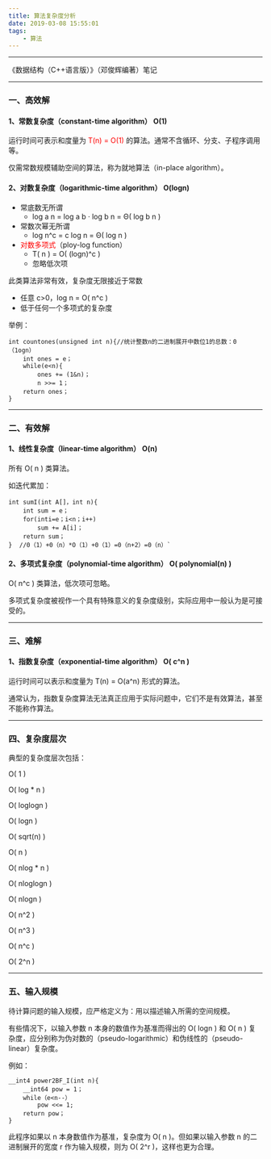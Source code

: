 ```yaml
---
title: 算法复杂度分析
date: 2019-03-08 15:55:01
tags:
    - 算法
---
```


---

《数据结构（C++语言版）》（邓俊辉编著）笔记

---

### 一、高效解



#### 1、常数复杂度（constant-time algorithm） O(1)



运行时间可表示和度量为 <font  color=#FF0000>  T(n) = O(1)</font> 的算法。通常不含循环、分支、子程序调用等。



仅需常数规模辅助空间的算法，称为就地算法（in-place algorithm）。

<!--more-->

#### 2、对数复杂度（logarithmic-time algorithm） O(logn)

- 常底数无所谓
  - log a n = log a b · log b n = Θ( log b n )
- 常数次幂无所谓
  - log n^c = c log n = Θ( log n )
- <font  color=#FF0000>对数多项式</font>（ploy-log function）
  - T( n ) = O( (logn)^c )
  - 忽略低次项



此类算法非常有效，复杂度无限接近于常数

- 任意 c>0，log n = O( n^c )
- 低于任何一个多项式的复杂度



举例：

```
int countones(unsigned int n){//统计整数n的二进制展开中数位1的总数：0（1ogn）
	int ones = e；
	while(e<n){
		ones += (1&n)；
		n >>= 1；
	return ones；
}
```



---

### 二、有效解



#### 1、线性复杂度（linear-time algorithm） O(n)



所有 O( n ) 类算法。

如迭代累加：

```
int sumI(int A[]，int n){
	int sum = e；
	for(inti=e；i<n；i++)
		sum += A[i]；
	return sum；
}  //0（1）+0（n）*O（1）+0（1）=0（n+2）=0（n）`
```



#### 2、多项式复杂度（polynomial-time algorithm） O( polynomial(n) )



O( n^c ) 类算法，低次项可忽略。



多项式复杂度被视作一个具有特殊意义的复杂度级别，实际应用中一般认为是可接受的。



---

### 三、难解



#### 1、指数复杂度（exponential-time algorithm） O( c^n )



运行时间可以表示和度量为 T(n) = O(a^n) 形式的算法。



通常认为，指数复杂度算法无法真正应用于实际问题中，它们不是有效算法，甚至不能称作算法。



---

### 四、复杂度层次



典型的复杂度层次包括：

O( 1 )

O( log * n )

O( loglogn )

O( logn )

O( sqrt(n) )

O( n )

O( nlog * n )

O( nloglogn )

O( nlogn )

O( n^2 )

O( n^3 )

O( n^c )

O( 2^n )



---

### 五、输入规模



待计算问题的输入规模，应严格定义为：用以描述输入所需的空间规模。



有些情况下，以输入参数 n 本身的数值作为基准而得出的 O( logn ) 和 O( n ) 复杂度，应分别称为伪对数的（pseudo-logarithmic）和伪线性的（pseudo-linear）复杂度。



例如：

```
__int4 power2BF_I(int n){
	__int64 pow = 1；
    while（e<n--）
        pow <<= 1;
	return pow；
}
```

此程序如果以 n 本身数值作为基准，复杂度为 O( n )。但如果以输入参数 n 的二进制展开的宽度 r 作为输入规模，则为 O( 2^r )，这样也更为合理。